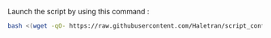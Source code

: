 Launch the script by using this command :
```bash
bash <(wget -qO- https://raw.githubusercontent.com/Haletran/script_config_VM/main/basic_config_and_ssh_key)
```
